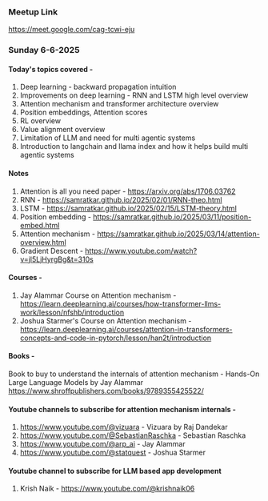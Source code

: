 ### Meetup Link 

https://meet.google.com/cag-tcwi-eju 

### Sunday 6-6-2025

#### Today's topics covered - 
1. Deep learning - backward propagation intuition
2. Improvements on deep learning - RNN and LSTM high level overview
3. Attention mechanism and transformer architecture overview
4. Position embeddings, Attention scores
5. RL overview
6. Value alignment overview
7. Limitation of LLM and need for multi agentic systems
8. Introduction to langchain and llama index and how it helps build multi agentic systems

#### Notes 
1. Attention is all you need paper - https://arxiv.org/abs/1706.03762
2. RNN - https://samratkar.github.io/2025/02/01/RNN-theo.html
3. LSTM - https://samratkar.github.io/2025/02/15/LSTM-theory.html
4. Position embedding - https://samratkar.github.io/2025/03/11/position-embed.html
5. Attention mechanism - https://samratkar.github.io/2025/03/14/attention-overview.html
6. Gradient Descent - https://www.youtube.com/watch?v=jl5LjHyrgBg&t=310s 

#### Courses - 
1. Jay Alammar Course on Attention mechanism - https://learn.deeplearning.ai/courses/how-transformer-llms-work/lesson/nfshb/introduction
2. Joshua Starmer's Course on Attention mechanism - https://learn.deeplearning.ai/courses/attention-in-transformers-concepts-and-code-in-pytorch/lesson/han2t/introduction

#### Books - 
Book to buy to  understand the internals of attention mechanism - Hands-On Large Language Models by Jay Alammar https://www.shroffpublishers.com/books/9789355425522/ 

#### Youtube channels to subscribe for attention mechanism internals - 
1. https://www.youtube.com/@vizuara - Vizuara by Raj Dandekar
2. https://www.youtube.com/@SebastianRaschka - Sebastian Raschka 
3. https://www.youtube.com/@arp_ai - Jay Alammar
4. https://www.youtube.com/@statquest - Joshua Starmer

#### Youtube channel to subscribe for LLM based app development 
1. Krish Naik - https://www.youtube.com/@krishnaik06

